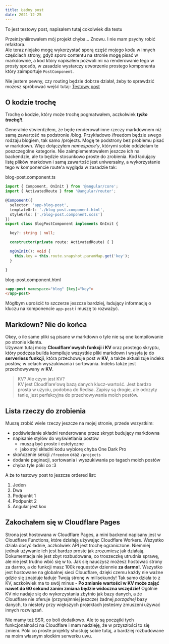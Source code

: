 ```yaml
---
title: Ładny post
date: 2021-12-25
---
```

To jest testowy post, napisałem tutaj cokolwiek dla testu

Przeinżyniiirowałem mój projekt chyba... Znowu. I nie mam psychy robić refaktora.  
Ale teraz niejako mogę wykorzystać sporą część mojego kodu w innych częściach strony, gdyż sporo contentu na stronie mogę pisać w markdownie, a kod który napisałem pozwoli mi na renderowanie tego w prosty sposób, w zasadzie wystarczy utworzenie prostego komponenta który zaimportuje `PostComponent`.

Nie jestem pewny, czy routing będzie dobrze działał, żeby to sprawdzić możesz spróbować wejść tutaj: [Testowy post](./test-post.markdown "Testowy post napisany w markdownie, powinien się wyświetlić po kliknięciu")

## O kodzie trochę
Trochę o kodzie, który może trochę pogmatwałem, aczkolwiek ***tylko trochę!!***.

Generalnie stwierdziłem, że będę renderował inne rzeczy markdownem niż samą zawartość na podstronie /blog. Przykładowo /freedom będzie swego rodzaju blogiem, tak samo /projects. Mogę te podstrony bez problemu pisać w markdown. Więc dołączyłem *namespace'y*, którymi sobie oddzielam te poszczególne kategorie. Nie zaimplementowałem jeszcze ich na backendzie, ale to będzie stosunkowo proste do zrobienia. Kod ładujący listę plików markdown i samą zawartość jest uniwersalny, a wykorzystanie tego w komponencie route'a wygląda w zasadzie tak:

blog-post.component.ts
```ts
import { Component, OnInit } from '@angular/core';
import { ActivatedRoute } from '@angular/router';

@Component({
  selector: 'app-blog-post',
  templateUrl: './blog-post.component.html',
  styleUrls: ['./blog-post.component.scss']
})
export class BlogPostComponent implements OnInit {

  key?: string | null;

  constructor(private route: ActivatedRoute) { }

  ngOnInit(): void {
    this.key = this.route.snapshot.paramMap.get('key');
  }

}
```

blog-post.component.html
```html
<app-post namespace="blog" [key]="key">
</app-post>
```

Mógłbym uprościć to szczerze jeszcze bardziej, ładujący informację o kluczu na komponencie `app-post` i muszę to rozważyć.

## Markdown? Nie do końca
Okey, o ile same pliki są pisane w markdown o tyle nie są one kompilowanie po stronie klienta.  
Używam tutaj mocy **Cloudflare'owych funkcji i KV** oraz prostego skryptu, który podczas builda kompiluje wszystkie pliki markdown i wysyła je do **serverless funkcji**, która przechowuje post w **KV**, a także aktualizuje indeks postów, w celach wyszukiwania i sortowania. Indeks także jest przechowywany w **KV**.

> KV? Ale czym jest KV?  
> KV jest Cloudflare'ową bazą danych klucz-wartość. Jest bardzo prosta w użyciu, podobna do Redisa. Zapisy są drogie, ale odczyty tanie, jest perfekcyjna do przechowywania moich postów.

## Lista rzeczy do zrobienia
Muszę zrobić wiele rzeczy jeszcze na mojej stronie, przede wszystkim:
* podświetlanie składni renderowane przez skrypt budujący markdowna
* napisanie stylów do wyświetlania postów
  * muszą być proste i estetyczne
  * jako styl składni kodu wybiorę chyba One Dark Pro
* skończenie sekcji `/freedom` oraz `/projects`
* dodanie paginacji, sortowania i wyszukiwania po tagach moich postów
* chyba tyle póki co :3

A że to testowy post to jeszcze ordered list:
1. Jeden
2. Dwa
  1. Podpunkt 1
  2. Podpunkt 2
3. Angular jest kox

## Zakochałem się w Cloudflare Pages
Strona jest hostowana w Cloudflare Pages, a mini backend napisany jest w Cloudflare Functions, które działają używając Cloudflare Workers. Wszystko działa dosyć ładnie, aczkolwiek API jest trochę ograniczone. Niemniej jednak używanie ich jest bardzo proste jak zrozumiesz jak działają. Dokumentacja nie jest zbyt rozbudowana, co troszeczkę utrudnia sprawę, ale nie jest trudno wbić się w to. Jak się nauczysz możesz hostować strony za darmo, a do funkcji masz 100k requestów dziennie **za darmo!**. Wszystko jest hostowane na globalnej sieci Cloudflare, dzięki czemu każdy nie ważne gdzie się znajduje ładuje Twoją stronę w milisekundy! Tak samo działa to z KV, aczkolwiek ma to swój minus - **Po zmianie wartości w KV może zająć nawet do 60 sekund zanim zmiana będzie widoczna wszędzie!** Ogólnie KV nie nadaje się do wykorzystania zbytnio jak bazy danych, a że Cloudflare nie oferuje (przynajmniej jeszcze) żadnej *porządnej* bazy danych, to niestety przy większych projektach jesteśmy zmuszeni używać innych rozwiązań.

Nie mamy też SSR, co boli dodatkowo. Ale to są początki tych funkcjonalności na Cloudflare i mam nadzieję, że w przyszłości to się zmieni. Póki co proste projekty shostuję sobie tutaj, a bardziej rozbudowane na moim własnym słodkim serwerku uwu.
